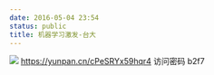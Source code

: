 ```yaml
---
date: 2016-05-04 23:54
status: public
title: 机器学习激发-台大
---
```


![](~/23-54-42.jpg)
<https://yunpan.cn/cPeSRYx59hqr4>  访问密码 b2f7
